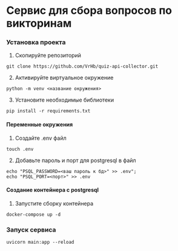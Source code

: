# Сервис для сбора вопросов по викторинам

### Установка проекта

1. Скопируйте репозиторий

```
git clone https://github.com/VrHb/quiz-api-collector.git
```

2. Активируйте виртуальное окружение

```
python -m venv <название окружения>
```

3. Установите необходимые библиотеки

```
pip install -r requirements.txt
```

#### Переменные окружения

1. Создайте .env файл

```
touch .env
```

2. Добавьте пароль и порт для postgresql в файл

```
echo "PSQL_PASSWORD=<ваш пароль к бд>" >> .env";
echo "PSQL_PORT=<порт>" >> .env
```

#### Создание контейнера с postgresql

1. Запустите сборку контейнера

```
docker-compose up -d
```

### Запуск сервиса

```
uvicorn main:app --reload
```
